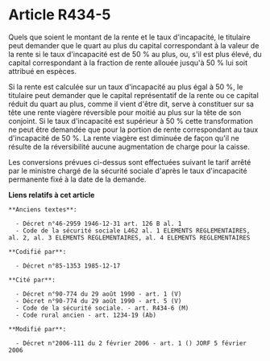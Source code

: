 # Article R434-5

Quels que soient le montant de la rente et le taux d'incapacité, le titulaire peut demander que le quart au plus du capital
correspondant à la valeur de la rente si le taux d'incapacité est de 50 % au plus, ou, s'il est plus élevé, du capital
correspondant à la fraction de rente allouée jusqu'à 50 % lui soit attribué en espèces. 

Si la rente est calculée sur un taux d'incapacité au plus égal à 50 %, le titulaire peut demander que le capital
représentatif de la rente ou ce capital réduit du quart au plus, comme il vient d'être dit, serve à constituer sur sa tête
une rente viagère réversible pour moitié au plus sur la tête de son conjoint. Si le taux d'incapacité est supérieur à 50 %
cette transformation ne peut être demandée que pour la portion de rente correspondant au taux d'incapacité de 50 %. La rente
viagère est diminuée de façon qu'il ne résulte de la réversibilité aucune augmentation de charge pour la caisse. 

Les conversions prévues ci-dessus sont effectuées suivant le tarif arrêté par le ministre chargé de la sécurité sociale
d'après le taux d'incapacité permanente fixé à la date de la demande.

**Liens relatifs à cet article**

	**Anciens textes**:

	  - Décret n°46-2959 1946-12-31 art. 126 B al. 1
	  - Code de la sécurité sociale L462 al. 1 ELEMENTS REGLEMENTAIRES, al. 2, al. 3 ELEMENTS REGLEMENTAIRES, al. 4 ELEMENTS REGLEMENTAIRES

	**Codifié par**:

	  - Décret n°85-1353 1985-12-17

	**Cité par**:

	  - Décret n°90-774 du 29 août 1990 - art. 1 (V)
	  - Décret n°90-774 du 29 août 1990 - art. 5 (V)
	  - Code de la sécurité sociale. - art. R434-6 (M)
	  - Code rural ancien - art. 1234-19 (Ab)

	**Modifié par**:

	  - Décret n°2006-111 du 2 février 2006 - art. 1 () JORF 5 février 2006
